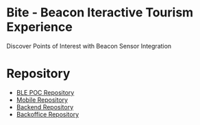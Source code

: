 # Bite - Beacon Iteractive Tourism Experience
Discover Points of Interest with Beacon Sensor Integration


# Repository
- [BLE POC Repository](https://github.com/overapp/oa-bite-mobile-poc)
- [Mobile Repository](https://github.com/overapp/oa-bite-mobile-app)
- [Backend Repository](https://github.com/overapp/oa-bite-backend)
- [Backoffice Repository](https://github.com/overapp/oa-bite-backoffice)
